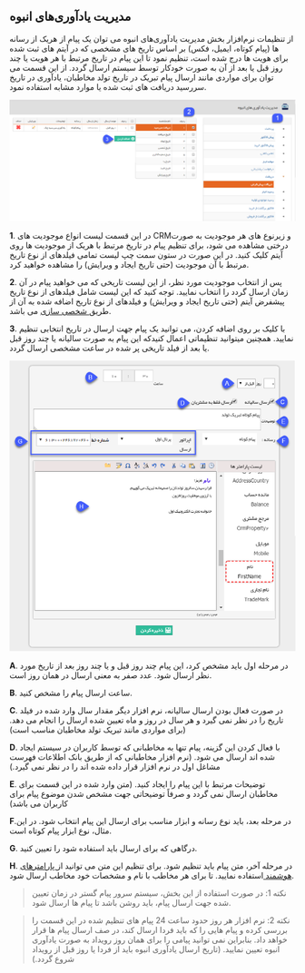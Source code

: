 ﻿## مدیریت یادآوری‌های انبوه



از تنظیمات نرم‌افزار بخش مدیریت یادآوری‌های انبوه می توان یک پیام از هریک از رسانه ها (پیام کوتاه، ایمیل، فکس) بر اساس تاریخ های مشخصی که در آیتم های ثبت شده برای هویت ها درج شده است، تنظیم نمود تا این پیام در تاریخ مرتبط با هر هویت یا چند روز قبل یا بعد از آن به صورت خودکار توسط سیستم ارسال گردد. از این قسمت می توان برای مواردی مانند ارسال پیام تبریک در تاریخ تولد مخاطبان، یادآوری در تاریخ سررسید دریافت های ثبت شده یا موارد مشابه  استفاده نمود.


![](ReminderManagement1.png)

**1**. در این قسمت لیست انواع موجودیت های CRMو زیرنوع های هر موجودیت به صورت درختی مشاهده می شود، برای تنظیم پیام در تاریخ مرتبط با هریک از موجودیت ها روی آیتم کلیک کنید. در این صورت در ستون سمت چپ لیست تمامی فیلدهای از نوع تاریخ مرتبط با آن موجودیت (حتی تاریخ ایجاد و ویرایش) را مشاهده خواهید کرد.

**2**. پس از انتخاب موجودیت مورد نظر، از این لیست تاریخی که می خواهید پیام در آن زمان ارسال گردد را انتخاب نمایید. توجه کنید که این لیست شامل فیلدهای از نوع تاریخ پیشفرض آیتم (حتی تاریخ ایجاد و ویرایش) و فیلدهای از نوع تاریخ اضافه شده به آن از طریق[ شخصی سازی](https://github.com/1stco/PayamGostarDocs/blob/master/help%202.5.4/Settings/Personalization-crm/Overview/General-information/Add-features/Add-features.md) می باشد.

**3**. با کلیک بر روی اضافه کردن، می توانید یک پیام جهت ارسال در تاریخ انتخابی تنظیم نمایید. همچنین میتوانید تنظیماتی اعمال کنیدکه این پیام به صورت سالیانه  یا چند روز قبل یا بعد از فیلد تاریخی پر شده در ساعت مشخصی ارسال گردد.

![](ReminderManagement2.png)

**A**. در مرحله اول باید مشخص کرد، این پیام چند روز قبل و یا چند روز بعد از تاریخ مورد نظر ارسال شود. عدد صفر به معنی ارسال در همان روز است.

**B**. ساعت ارسال پیام را مشخص کنید.

**C**. در صورت فعال بودن ارسال سالیانه، نرم افزار دیگر مقدار سال وارد شده در فیلد تاریخ را در نظر نمی گیرد و هر سال در روز و ماه تعیین شده ارسال را انجام می دهد. (برای مواردی مانند تبریک تولد مخاطبان مناسب است)

**D**. با فعال کردن این گزینه، پیام تنها به مخاطبانی که توسط کاربران در سیستم ایجاد شده اند ارسال می شود. (نرم افزار مخاطبانی که از طریق بانک اطلاعات فهرست مشاغل اول در نرم افزار قرار داده شده اند را در نظر نمی گیرد.)

**E**. توضیحات مرتبط با این پیام را ایجاد کنید. (متن وارد شده در این قسمت برای مخاطبان ارسال نمی گردد و صرفاً توضیحاتی جهت مشخص شدن موضوع پیام برای کاربران می باشد)

**F**.در مرحله بعد، باید نوع رسانه و ابزار مناسب برای ارسال این پیام انتخاب شود. در این مثال، نوع ابزار پیام کوتاه است.

**G**. درگاهی که برای ارسال باید استفاده شود را تعیین کنید.

**H**. در مرحله آخر، متن پیام باید تنظیم شود. برای تنظیم این متن می توانید از[ پارامترهای هوشمند ](https://github.com/1stco/PayamGostarDocs/blob/master/help%202.5.4/Marketing/matn-hoshmand/matn-hoshmand.md)استفاده نمایید. تا برای هر مخاطب با نام و مشخصات خود مخاطب ارسال شود.

> نکته 1: در صورت استفاده از این بخش، سیستم سرور پیام گستر در زمان تعیین شده جهت ارسال پیام، باید روشن باشد تا پیام ها ارسال شود.


> نکته 2: نرم افزار هر روز حدود ساعت 24 پیام های تنظیم شده در این قسمت را بررسی کرده و پیام هایی را که باید فردا ارسال کند، در صف ارسال پیام ها قرار خواهد داد. بنابراین نمی توانید پیامی را برای همان روز رویداد به صورت یادآوری انبوه تعیین نمایید. (تاریخ ارسال یادآوری انبوه باید از فردا یا روز قبل از رویداد شروع گردد.)    

